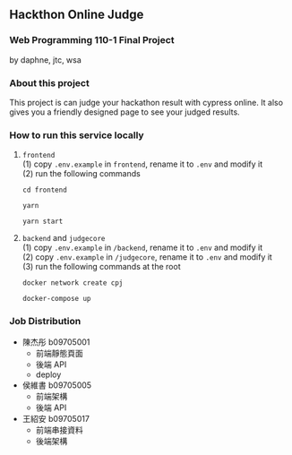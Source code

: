 ## Hackthon Online Judge
### Web Programming 110-1 Final Project
by daphne, jtc, wsa

### About this project
This project is can judge your hackathon result with cypress online. It also gives you a friendly designed page to see your judged results. 

### How to run this service locally
1. `frontend`  
   (1) copy `.env.example` in `frontend`, rename it to `.env` and modify it  
   (2) run the following commands
    ```shell
    cd frontend
    ```
    ``` shell
    yarn
    ```
    ``` shell
    yarn start
    ```
2. `backend` and `judgecore`  
    (1) copy `.env.example` in `/backend`, rename it to `.env` and modify it  
    (2) copy `.env.example` in `/judgecore`, rename it to `.env` and modify it     
    (3) run the following commands at the root
    ``` shell
    docker network create cpj
    ```
    ``` shell
    docker-compose up
    ```

### Job Distribution
* 陳杰彤 b09705001 
   * 前端靜態頁面
   * 後端 API
   * deploy
* 侯維書 b09705005 
   * 前端架構
   * 後端 API
* 王紹安 b09705017 
   * 前端串接資料
   * 後端架構